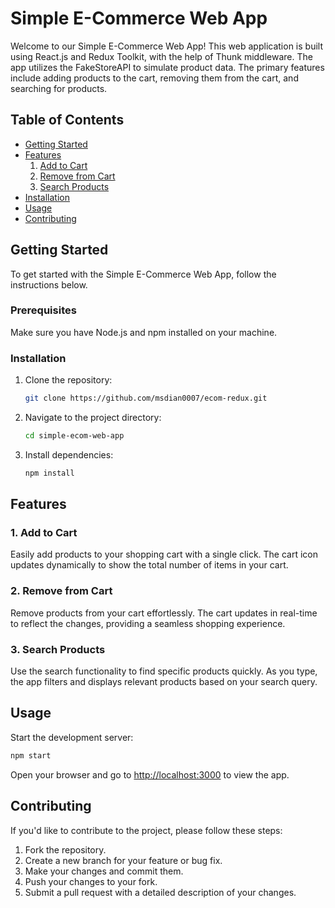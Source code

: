 # Simple E-Commerce Web App

Welcome to our Simple E-Commerce Web App! This web application is built using React.js and Redux Toolkit, with the help of Thunk middleware. The app utilizes the FakeStoreAPI to simulate product data. The primary features include adding products to the cart, removing them from the cart, and searching for products.

## Table of Contents
- [Getting Started](#getting-started)
- [Features](#features)
  1. [Add to Cart](#add-to-cart)
  2. [Remove from Cart](#remove-from-cart)
  3. [Search Products](#search-products)
- [Installation](#installation)
- [Usage](#usage)
- [Contributing](#contributing)

## Getting Started

To get started with the Simple E-Commerce Web App, follow the instructions below.

### Prerequisites

Make sure you have Node.js and npm installed on your machine.

### Installation

1. Clone the repository:

    ```bash
    git clone https://github.com/msdian0007/ecom-redux.git
    ```

2. Navigate to the project directory:

    ```bash
    cd simple-ecom-web-app
    ```

3. Install dependencies:

    ```bash
    npm install
    ```

## Features

### 1. Add to Cart

Easily add products to your shopping cart with a single click. The cart icon updates dynamically to show the total number of items in your cart.

### 2. Remove from Cart

Remove products from your cart effortlessly. The cart updates in real-time to reflect the changes, providing a seamless shopping experience.

### 3. Search Products

Use the search functionality to find specific products quickly. As you type, the app filters and displays relevant products based on your search query.

## Usage

Start the development server:

```bash
npm start
```

Open your browser and go to [http://localhost:3000](http://localhost:3000) to view the app.

## Contributing

If you'd like to contribute to the project, please follow these steps:

1. Fork the repository.
2. Create a new branch for your feature or bug fix.
3. Make your changes and commit them.
4. Push your changes to your fork.
5. Submit a pull request with a detailed description of your changes.
